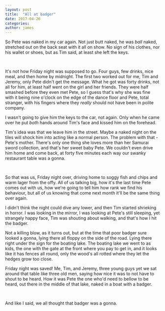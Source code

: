 ```yaml
---
layout: post
title:  "All at badger"
date: 2017-04-26
categories: 
author: james
---
```


So Pete was naked in my car again. Not just butt naked, he was *ball*
naked, stretched out on the back seat with it all on show. No sign of
his clothes, nor his wallet or shoes, but as Tim said, at least she left
the keys.

 

It's not how Friday night was supposed to go. Four guys, few drinks,
nice meal, and then home by midnight. The first two worked out for me,
Tim and Jeremy, only Pete didn't get the message. What he got was forty
drinks, not all for him, at least half went on the girl and her friends.
They were half smashed before they even met Pete, so I guess that's why
she was fine with it being nine o'clock on the edge of the dance floor
and Pete, total stranger, with his fingers where they *really* should
not have been in polite company.

I wasn't going to give him the keys to the car, not again. Only when he
came over he put *both* hands around Tim's face and kissed him on the
forehead.

Tim's idea was that we leave him in the street. Maybe a naked night on
the tiles will shock him into acting like a normal person. The problem
with that - Pete's mother. There's only one thing she loves more than
her Samurai sword collection, and that's her sweet baby Pete. We
couldn't even drive him home and come back, at forty five minutes each
way our swanky restaurant table was a gonna.

  

So that was us, Friday night over, driving home to soggy fish and chips
and warm lager from the offy. All of us talking big, how it's the last
time Pete comes out with us, how we're going to tell him how rank we
find his behaviour, but all of us knowing that come next month it'll be
the same thing over again.

I didn't think the night could dive any lower, and then Tim started
shrieking in horror. I was looking in the mirror, I was looking at
Pete's still sleeping, yet strangely happy face, Tim was shouting about
walking, and that's how I hit the badger.

Not a killing blow, as it turns out, but at the time that poor badger
sure looked a gonna, lying there all floppy on the side of the road.
Lying there right under the sign for the boating lake. The boating lake
we went to as kids, the one with the gate at the front where you pay to
get in, and it looks like it has fences all round, only the wood's all
rotted where they let the hedges grow too close.

Friday night was saved! Me, Tim, and Jeremy, three young guys yet we sat
around that table like three old men, saying how nice it was to not have
to shout to be heard. How it was Pete the one who'd need to bellow to be
heard, out there in the middle of that lake, naked in a boat with a
badger.

 

And like I said, we all thought that badger was a gonna.
